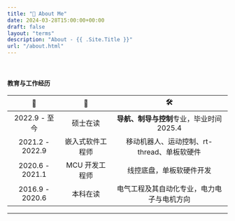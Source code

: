 ```yaml
---
title: "💬 About Me"
date: 2024-03-28T15:00:00+00:00
draft: false
layout: "terms"
description: "About - {{ .Site.Title }}"
url: "/about.html"
---
```


<!-- 单页 -->

&nbsp;

#### 教育与工作经历

| 📅 | 💼 | 🛠 |
|:-:|:-:|:-:|
| 2022.9 - 至今 | 硕士在读 | **导航、制导与控制**专业，毕业时间 2025.4 |
| 2021.2 - 2022.9 | 嵌入式软件工程师 | 移动机器人、运动控制、rt-thread、单板软硬件 |
| 2020.6 - 2021.1 | MCU 开发工程师 | 线控底盘，单板软硬件开发 |
| 2016.9 - 2020.6 | 本科在读 | 电气工程及其自动化专业，电力电子与电机方向 |




<!--
熟练使用C语言开发，嵌入式系统设计，中低速PCB设计，运动控制。
熟悉控制理论与控制方法、计算机系统架构、计算机网络、操作系统原理，了解编译过程、编译原理
arm和x86和架构、系统镜像构建(uboot、linux kernel、根文件系统)与linux驱动开发(device tree)
熟悉RTOS(rt-thread)，基于rtt的应用开发(多线程、线程同步与通信)、bsp开发、I/O设备驱动框架、sensor对接
熟悉控制理论，pid、LQR、最优控制；熟悉永磁同步电机控制理论与伺服系统控制，了解FOC算法与C语言实现
了解移动机器人与机械臂控制、ROS，了解C++主要特性
gcc gdb makefile vscode keil IAR stm32 nxpi.mx git github webots shell socket AltiumDesigner

-->



---

